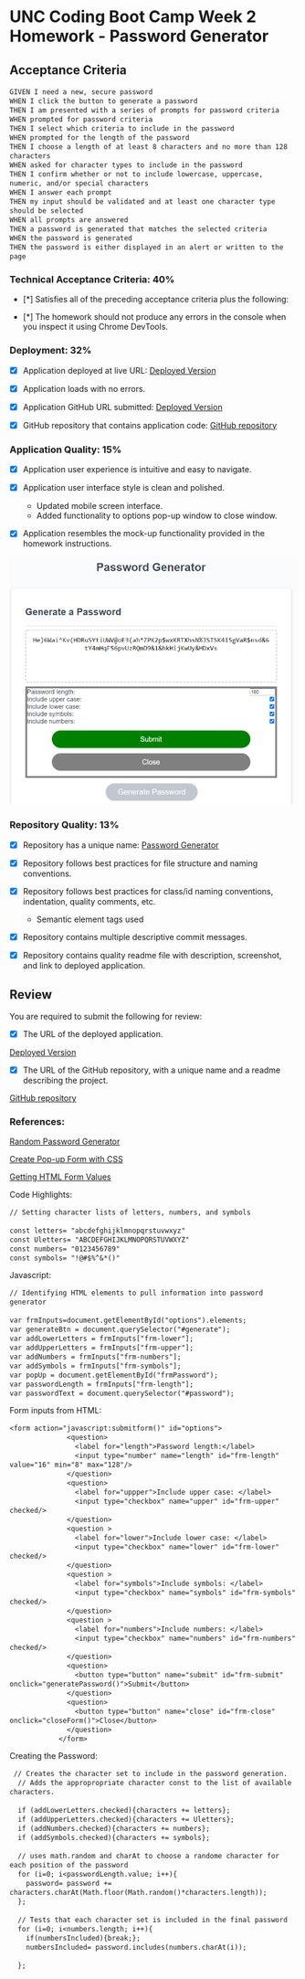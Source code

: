 # UNC Coding Boot Camp Week 2 Homework - Password Generator

## Acceptance Criteria

```
GIVEN I need a new, secure password
WHEN I click the button to generate a password
THEN I am presented with a series of prompts for password criteria
WHEN prompted for password criteria
THEN I select which criteria to include in the password
WHEN prompted for the length of the password
THEN I choose a length of at least 8 characters and no more than 128 characters
WHEN asked for character types to include in the password
THEN I confirm whether or not to include lowercase, uppercase, numeric, and/or special characters
WHEN I answer each prompt
THEN my input should be validated and at least one character type should be selected
WHEN all prompts are answered
THEN a password is generated that matches the selected criteria
WHEN the password is generated
THEN the password is either displayed in an alert or written to the page
```

### Technical Acceptance Criteria: 40%

- [*] Satisfies all of the preceding acceptance criteria plus the following:

- [*] The homework should not produce any errors in the console when you inspect it using Chrome DevTools.



### Deployment: 32%

- [x] Application deployed at live URL: [Deployed Version](https://steven-sosebee.github.io/password-generator/) 

- [x] Application loads with no errors.

- [x] Application GitHub URL submitted: [Deployed Version](https://steven-sosebee.github.io/password-generator/)

- [x] GitHub repository that contains application code: [GitHub repository](https://github.com/steven-sosebee/password-generator)

### Application Quality: 15%

- [x] Application user experience is intuitive and easy to navigate.

- [x] Application user interface style is clean and polished.
    * Updated mobile screen interface.
    * Added functionality to options pop-up window to close window.

- [x] Application resembles the mock-up functionality provided in the homework instructions.

![Interface](./Assets/interface.png)


### Repository Quality: 13%

- [x] Repository has a unique name: [Password Generator](https://github.com/steven-sosebee/password-generator)

- [x] Repository follows best practices for file structure and naming conventions.

- [x] Repository follows best practices for class/id naming conventions, indentation, quality comments, etc.
    * Semantic element tags used

- [x] Repository contains multiple descriptive commit messages.

- [x] Repository contains quality readme file with description, screenshot, and link to deployed application.

## Review

You are required to submit the following for review:

- [x] The URL of the deployed application.

[Deployed Version](https://steven-sosebee.github.io/password-generator/)


- [x] The URL of the GitHub repository, with a unique name and a readme describing the project.

[GitHub repository](https://github.com/steven-sosebee/password-generator)

### References:
[Random Password Generator](https://w3collective.com/random-password-generator-javascript/)

[Create Pop-up Form with CSS](https://www.w3schools.com/howto/howto_js_popup_form.asp)

[Getting HTML Form Values](https://stackoverflow.com/questions/3547035/javascript-getting-html-form-values/41262933)

Code Highlights:
```
// Setting character lists of letters, numbers, and symbols

const letters= "abcdefghijklmnopqrstuvwxyz"
const Uletters= "ABCDEFGHIJKLMNOPQRSTUVWXYZ"
const numbers= "0123456789"
const symbols= "!@#$%^&*()"
```
Javascript:
```
// Identifying HTML elements to pull information into password generator

var frmInputs=document.getElementById("options").elements;
var generateBtn = document.querySelector("#generate");
var addLowerLetters = frmInputs["frm-lower"];
var addUpperLetters = frmInputs["frm-upper"];
var addNumbers = frmInputs["frm-numbers"];
var addSymbols = frmInputs["frm-symbols"];
var popUp = document.getElementById("frmPassword");
var passwordLength = frmInputs["frm-length"];
var passwordText = document.querySelector("#password");
```

Form inputs from HTML:
```
<form action="javascript:submitform()" id="options">
              <question>
                <label for="length">Password length:</label>
                <input type="number" name="length" id="frm-length" value="16" min="8" max="128"/>
              </question>
              <question>
                <label for="uppper">Include upper case: </label>
                <input type="checkbox" name="upper" id="frm-upper" checked/>
              </question>
              <question >
                <label for="lower">Include lower case: </label>
                <input type="checkbox" name="lower" id="frm-lower" checked/>
              </question>
              <question >
                <label for="symbols">Include symbols: </label>
                <input type="checkbox" name="symbols" id="frm-symbols" checked/>
              </question>
              <question >
                <label for="numbers">Include numbers: </label>
                <input type="checkbox" name="numbers" id="frm-numbers" checked/>
              </question>
              <question>
                <button type="button" name="submit" id="frm-submit" onclick="generatePassword()">Submit</button>              
              </question>
              <question>
                <button type="button" name="close" id="frm-close" onclick="closeForm()">Close</button>
              </question>
            </form>
```

Creating the Password:

```
 // Creates the character set to include in the password generation.
  // Adds the appropropriate character const to the list of available characters.

  if (addLowerLetters.checked){characters += letters};
  if (addUpperLetters.checked){characters += Uletters};
  if (addNumbers.checked){characters += numbers};
  if (addSymbols.checked){characters += symbols};

  // uses math.random and charAt to choose a randome character for each position of the password
  for (i=0; i<passwordLength.value; i++){
    password= password += characters.charAt(Math.floor(Math.random()*characters.length));
  };
  
  // Tests that each character set is included in the final password
  for (i=0; i<numbers.length; i++){
    if(numbersIncluded){break;};
    numbersIncluded= password.includes(numbers.charAt(i));

  };
  ```